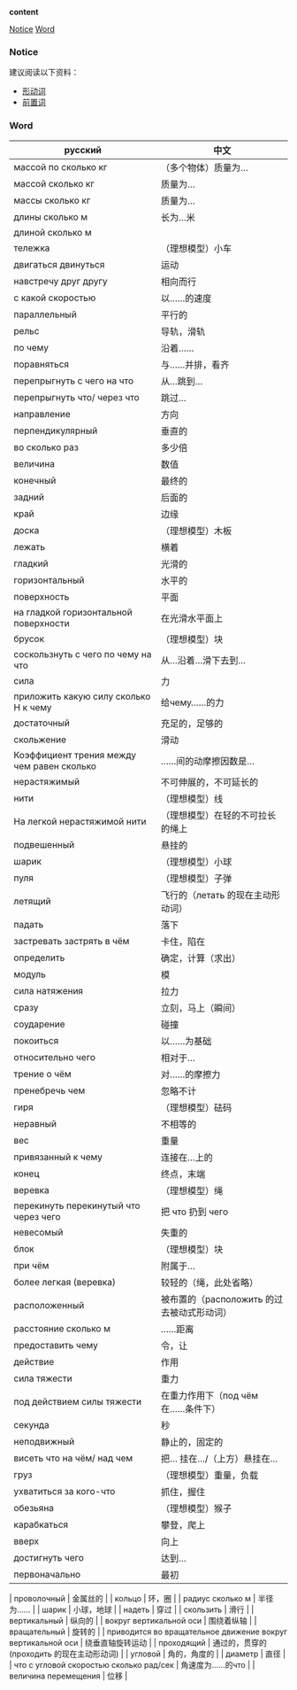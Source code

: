 **content**

[Notice](#Notice)
[Word](#word)

### Notice

建议阅读以下资料：
- [形动词](../Russian-Language-Grammar/Grammar-for-Russian.md#形动词)
- [前置词](../Russian-Language-Grammar/Grammar-for-Russian.md#前置词)

### Word
| русский                                    | 中文 |
|--------------------------------------------|-----------------------------|
| массой по сколько кг                       | （多个物体）质量为…                  |
| массой сколько кг                          | 质量为…                        |
| массы сколько кг                           | 质量为…                        |
| длины сколько м                            | 长为…米                        |
| длиной сколько м                           |                             |
| тележка                                    | （理想模型）小车                    |
| двигаться двинуться                        | 运动                          |
| навстречу друг другу                       | 相向而行                        |
| с какой скоростью                          | 以……的速度                      |
| параллельный                               | 平行的                         |
| рельс                                      | 导轨，滑轨                       |
| по чему                                    | 沿着……                        |
| поравняться                                | 与……并排，看齐                    |
| перепрыгнуть с чего на что                 | 从…跳到…                       |
| перепрыгнуть что/ через что                | 跳过…                         |
| направление                                | 方向                          |
| перпендикулярный                           | 垂直的                         |
| во сколько раз                             | 多少倍                         |
| величина                                   | 数值                          |
| конечный                                   | 最终的                         |
| задний                                     | 后面的                         |
| край                                       | 边缘                          |
| доска                                      | （理想模型）木板                    |
| лежать                                     | 横着                          |
| гладкий                                    | 光滑的                         |
| горизонтальный                             | 水平的                         |
| поверхность                                | 平面                          |
| на гладкой горизонтальной поверхности      | 在光滑水平面上                     |
| брусок                                     | （理想模型）块                     |
| соскользнуть с чего по чему на что         | 从…沿着…滑下去到…                  |
| сила                                       | 力                           |
| приложить какую силу сколько Н к чему      | 给чему……的力                   |
| достаточный                                | 充足的，足够的                     |
| скольжение                                 | 滑动                          |
| Коэффициент трения между чем равен сколько | ……间的动摩擦因数是…                 |
| нерастяжимый                               | 不可伸展的，不可延长的                 |
| нити                                       | （理想模型）线                     |
| На легкой нерастяжимой нити                | （理想模型）在轻的不可拉长的绳上            |
| подвешенный                                | 悬挂的                         |
| шарик                                      | （理想模型）小球                    |
| пуля                                       | （理想模型）子弹                    |
| летящий                                    | 飞行的（летать 的现在主动形动词）        |
| падать                                     | 落下                          |
| застревать застрять в чём                  | 卡住，陷在                       |
| определить                                 | 确定，计算（求出）                   |
| модуль                                     | 模                           |
| сила натяжения                             | 拉力                          |
| сразу                                      | 立刻，马上（瞬间）                   |
| соударение                                 | 碰撞                          |
| покоиться                                  | 以……为基础                      |
| относительно чего                          | 相对于…                        |
| трение о чём                               | 对……的摩擦力                     |
| пренебречь чем                             | 忽略不计                        |
| гиря                                       | （理想模型）砝码                    |
| неравный                                   | 不相等的                        |
| вес                                        | 重量                          |
| привязанный к чему                         | 连接在…上的                      |
| конец                                      | 终点，末端                       |
| веревка                                    | （理想模型）绳                     |
| перекинуть перекинутый что через чего      | 把 что 扔到 чего               |
| невесомый                                  | 失重的                         |
| блок                                       | （理想模型）块                     |
| при чём                                    | 附属于…                        |
| более легкая \(веревка\)                   | 较轻的（绳，此处省略）                 |
| расположенный                              | 被布置的（расположить 的过去被动式形动词） |
| расстояние сколько м                       | ……距离                        |
| предоставить чему                          | 令，让                         |
| действие                                   | 作用                          |
| сила тяжести                               | 重力                          |
| под действием силы тяжести                 | 在重力作用下（под чём 在……条件下）      |
| секунда                                    | 秒                           |
| неподвижный                                | 静止的，固定的                     |
| висеть что на чём/ над чем                 | 把… 挂在…/（上方）悬挂在…             |
| груз                                       | （理想模型）重量，负载                 |
| ухватиться за кого\-что                    | 抓住，握住                       |
| обезьяна                                   | （理想模型）猴子                    |
| карабкаться                                | 攀登，爬上                       |
| вверх                                      | 向上                          |
| достигнуть чего                            | 达到…                         |
| первоначально                              | 最初                          |



| проволочный                                                 | 金属丝的 |
| кольцо                                                      | 环，圈 |
| радиус сколько м                                            | 半径为…… |
| шарик                                                       | 小球，地球 |
| надеть                                                      | 穿过 |
| скользить                                                   | 滑行 |
| вертикальный                                                | 纵向的 |
| вокруг вертикальной оси                                     | 围绕着纵轴 |
| вращательный                                                | 旋转的 |
| приводится во вращательное движение вокруг вертикальной оси | 绕垂直轴旋转运动 |
| проходящий                                                  | 通过的，贯穿的(проходить 的现在主动形动词) |
| угловой                                                     | 角的，角度的 |
| диаметр                                                     | 直径 |
| что с угловой скоростью сколько рад/сек                     | 角速度为……的что |
| величина перемещения                                        | 位移 |